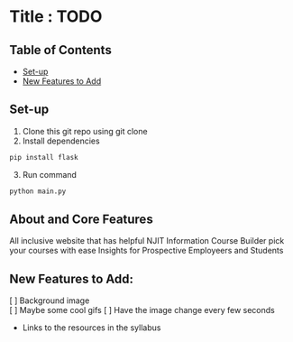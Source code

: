 # Title : TODO

## Table of Contents
* [Set-up](#Set-up)
* [New Features to Add](#new-features-to-add)

## Set-up 
1. Clone this git repo using git clone 
2. Install dependencies
```bash
pip install flask
```  
3. Run command
```bash
python main.py
```
## About and Core Features
All inclusive website that has helpful NJIT Information 
Course Builder pick your courses with ease 
Insights for Prospective Employeers and Students 

## New Features to Add:
[ ] Background image  
[ ] Maybe some cool gifs
[ ] Have the image change every few seconds
* Links to the resources in the syllabus
